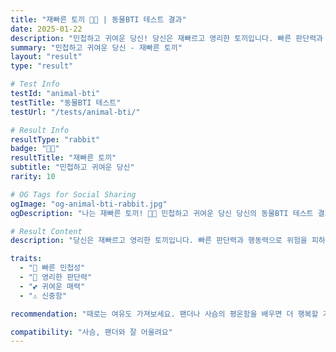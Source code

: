 ```yaml
---
title: "재빠른 토끼 🐰💨 | 동물BTI 테스트 결과"
date: 2025-01-22
description: "민첩하고 귀여운 당신! 당신은 재빠르고 영리한 토끼입니다. 빠른 판단력과 행동력으로 위험을 피하고, 귀여운 매력으로 사람들의 마음을 사로잡아요. 조심스럽지만 용감합니다...."
summary: "민첩하고 귀여운 당신 - 재빠른 토끼"
layout: "result"
type: "result"

# Test Info
testId: "animal-bti"
testTitle: "동물BTI 테스트"
testUrl: "/tests/animal-bti/"

# Result Info
resultType: "rabbit"
badge: "🐰💨"
resultTitle: "재빠른 토끼"
subtitle: "민첩하고 귀여운 당신"
rarity: 10

# OG Tags for Social Sharing
ogImage: "og-animal-bti-rabbit.jpg"
ogDescription: "나는 재빠른 토끼! 🐰💨 민첩하고 귀여운 당신 당신의 동물BTI 테스트 결과는?"

# Result Content
description: "당신은 재빠르고 영리한 토끼입니다. 빠른 판단력과 행동력으로 위험을 피하고, 귀여운 매력으로 사람들의 마음을 사로잡아요. 조심스럽지만 용감합니다."

traits:
  - "💨 빠른 민첩성"
  - "🧠 영리한 판단력"
  - "💕 귀여운 매력"
  - "⚠️ 신중함"

recommendation: "때로는 여유도 가져보세요. 팬더나 사슴의 평온함을 배우면 더 행복할 거예요."

compatibility: "사슴, 팬더와 잘 어울려요"
---
```

